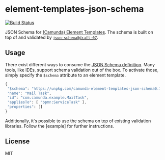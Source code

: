 # element-templates-json-schema

[![Build Status](https://travis-ci.com/bpmn-io/element-templates-json-schema.svg?branch=master)](https://travis-ci.com/bpmn-io/element-templates-json-schema)

JSON Schema for [(Camunda) Element Templates](https://docs.camunda.org/manual/latest/modeler/element-templates/). The schema is built on top of and validated by [`json-schema@draft-07`](https://json-schema.org/draft-07/json-schema-release-notes.html).


## Usage

There exist different ways to consume the [JSON Schema definition](./resources/schema.json). Many tools, like IDEs, support schema validation out of the box. To activate those, simply specify the `$schema` attribute to an element template.

```js
{
 "$schema": "https://unpkg.com/camunda-element-templates-json-schema0.1.0/resources/schema.json",
 "name": "Mail Task",
 "id": "com.camunda.example.MailTask",
 "appliesTo": [ "bpmn:ServiceTask" ],
 "properties": []
}
```

Additionally, it's possible to use the schema on top of existing validation libraries. Follow the [example] for further instructions.

## License

MIT


